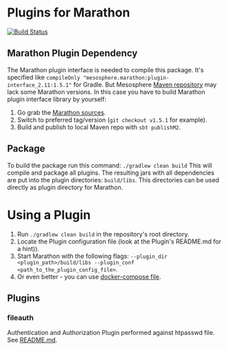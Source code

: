 # Plugins for Marathon

[![Build Status](https://travis-ci.com/dddpaul/marathon-plugins.svg?branch=master)](https://travis-ci.com/dddpaul/marathon-plugins)

## Marathon Plugin Dependency

The Marathon plugin interface is needed to compile this package.
It's specified like  `compileOnly "mesosphere.marathon:plugin-interface_2.11:1.5.1"` for Gradle.
But Mesosphere [Maven repository](http://downloads.mesosphere.io/maven) may lack some Marathon versions.
In this case you have to build Marathon plugin interface library by yourself:

1. Go grab the [Marathon sources](https://github.com/mesosphere/marathon).
2. Switch to preferred tag/version (`git checkout v1.5.1` for example).
3. Build and publish to local Maven repo with `sbt publishM2`.


## Package

To build the package run this command: `./gradlew clean build`
This will compile and package all plugins.
The resulting jars with all dependencies are put into the plugin directories: `build/libs`.
This directories can be used directly as plugin directory for Marathon.

# Using a Plugin
1. Run `./gradlew clean build` in the repository's root directory.
2. Locate the Plugin configuration file (look at the Plugin's README.md for a hint)).
3. Start Marathon with the following flags: `--plugin_dir <plugin_path>/build/libs --plugin_conf <path_to_the_plugin_config_file>`.
4. Or even better - you can use [docker-compose file](fileauth/src/test/resources/docker-compose.yml).

## Plugins

### fileauth

Authentication and Authorization Plugin performed against htpasswd file. See [README.md](fileauth/README.md).
